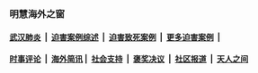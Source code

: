 
### 明慧海外之窗

####  [武汉肺炎](indexes/365.md?t=04301200) &nbsp;|&nbsp;  [迫害案例综述](indexes/328.md?t=04301200) &nbsp;|&nbsp; [迫害致死案例](indexes/277.md?t=04301200)  &nbsp;|&nbsp; [更多迫害案例](indexes/81.md?t=04301200)  &nbsp;|&nbsp; 
####  [时事评论](indexes/19.md?t=04301200) &nbsp;|&nbsp; [海外简讯](indexes/245.md?t=04301200)&nbsp;|&nbsp;  [社会支持](indexes/140.md?t=04301200) &nbsp;|&nbsp; [褒奖决议](indexes/282.md?t=04301200) &nbsp;|&nbsp; [社区报道](indexes/91.md?t=04301200)  &nbsp;|&nbsp; [天人之间](indexes/78.md?t=04301200) 

